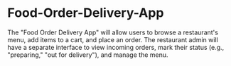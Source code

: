 # Food-Order-Delivery-App
The "Food Order Delivery App" will allow users to browse a restaurant's menu, add items to a cart, and place an order. The restaurant admin will have a separate interface to view incoming orders, mark their status (e.g., "preparing," "out for delivery"), and manage the menu.
